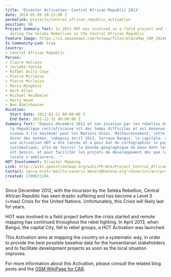 ```yaml
---
title: 'Disaster Activation: Central African Republic 2013'
date: 2014-05-09 10:25:00 Z
permalink: projects/central_african_republic_activation
position: 98
Project Summary Text: In 2012 HOT was involved in a field project and remote mapping
  during the Seleka Rebellion in the Central African Republic
Feature Image: https://s3.amazonaws.com/hotwww/files/old/uMap_CAR_20140509.png
Is Community-Led: true
Country:
- Central African Republic
Person:
- Claire Halleux
- Jorieke Vyncke
- Rafael Ávila Coya
- Pierre Mirlesse
- Pierre Mirlesse
- Marco Minghini
- Nick Allen
- Michael Heißmeier
- Harry Wood
- Ben Abelshausen
Duration:
  Start Date: 2013-03-23 00:00:00 Z
  End Date: 2015-12-31 00:00:00 Z
Summary Text: "Depuis décembre 2012 et son invasion par les rebelles de la Séléka,
  la République centrafricaine vit des temps difficiles et est devenue une crise de
  niveau 3 (le maximum) pour les Nations Unies. Malheureusement, cette crise va probablement
  durer des années. \nDepuis avril 2013, lorsque Bangui, la capitale, a été prise,
  une activation HOT a été lancée et a pour but de cartographier le pays de manière
  systématique, afin de fournir la donnée géographique de base dont les acteurs humanitaires
  ont besoin, et pour faciliter les projets de développement dès que la situation
  locale s'améliorera.  "
HOT Involvement: Disaster Mapping
Link: http://wiki.openstreetmap.org/wiki/FR:WikiProject_Central_African_Republic
Contact: <p><a href="mailto:severin.menard@hotosm.org">Severin</a></p><p><a href="mailto:ndongamadou@gmail.com">Amadou</a></p>
created: 1399631104
---
```


Since December 2012, with the incursion by the Seleka Rebellion, Central African Republic has seen drastic suffering and has become a Level 3 (=max) Crisis for the United Nations. Unfortunately, this Crisis will likely last for years.

HOT was involved in a field project before the crisis started and remote mapping has continued throughout the rebel fighting. In April 2013, when Bangui, the capital City, fell to rebel groups, a HOT Activation was launched.

This Activation aims at mapping the country on a systematic way, in order to provide the best possible baseline data for the humanitarian stakeholders and to facilitate development projects as soon as the local situation improves.

For more information about this Activation, please consult the related blog posts and the [OSM WikiPage for CAR](http://wiki.openstreetmap.org/wiki/Central_African_Republic).